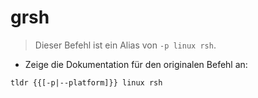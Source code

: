 # grsh

> Dieser Befehl ist ein Alias von `-p linux rsh`.

- Zeige die Dokumentation für den originalen Befehl an:

`tldr {{[-p|--platform]}} linux rsh`
